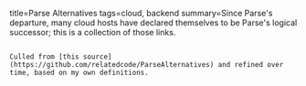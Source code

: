 title=Parse Alternatives
tags=cloud, backend
summary=Since Parse's departure, many cloud hosts have declared themselves to be Parse's logical successor; this is a collection of those links.
~~~~~~

Culled from [this source](https://github.com/relatedcode/ParseAlternatives) and refined over time, based on my own definitions.

